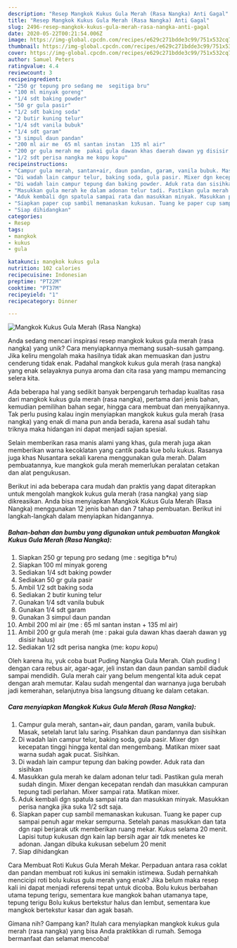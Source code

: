 ```yaml
---
description: "Resep Mangkok Kukus Gula Merah (Rasa Nangka) Anti Gagal"
title: "Resep Mangkok Kukus Gula Merah (Rasa Nangka) Anti Gagal"
slug: 2496-resep-mangkok-kukus-gula-merah-rasa-nangka-anti-gagal
date: 2020-05-22T00:21:54.006Z
image: https://img-global.cpcdn.com/recipes/e629c271bdde3c99/751x532cq70/mangkok-kukus-gula-merah-rasa-nangka-foto-resep-utama.jpg
thumbnail: https://img-global.cpcdn.com/recipes/e629c271bdde3c99/751x532cq70/mangkok-kukus-gula-merah-rasa-nangka-foto-resep-utama.jpg
cover: https://img-global.cpcdn.com/recipes/e629c271bdde3c99/751x532cq70/mangkok-kukus-gula-merah-rasa-nangka-foto-resep-utama.jpg
author: Samuel Peters
ratingvalue: 4.4
reviewcount: 3
recipeingredient:
- "250 gr tepung pro sedang me  segitiga bru"
- "100 ml minyak goreng"
- "1/4 sdt baking powder"
- "50 gr gula pasir"
- "1/2 sdt baking soda"
- "2 butir kuning telur"
- "1/4 sdt vanila bubuk"
- "1/4 sdt garam"
- "3 simpul daun pandan"
- "200 ml air me  65 ml santan instan  135 ml air"
- "200 gr gula merah me  pakai gula dawan khas daerah dawan yg disisir halus"
- "1/2 sdt perisa nangka me kopu kopu"
recipeinstructions:
- "Campur gula merah, santan+air, daun pandan, garam, vanila bubuk. Masak, setelah larut lalu saring. Pisahkan daun pandannya dan sisihkan"
- "Di wadah lain campur telur, baking soda, gula pasir. Mixer dgn kecepatan tinggi hingga kental dan mengembang. Matikan mixer saat warna sudah agak pucat. Sisihkan."
- "Di wadah lain campur tepung dan baking powder. Aduk rata dan sisihkan"
- "Masukkan gula merah ke dalam adonan telur tadi. Pastikan gula merah sudah dingin. Mixer dengan kecepatan rendah dan masukkan campuran tepung tadi perlahan. Mixer sampai rata. Matikan mixer."
- "Aduk kembali dgn spatula sampai rata dan masukkan minyak. Masukkan perisa nangka jika suka 1/2 sdt saja."
- "Siapkan paper cup sambil memanaskan kukusan. Tuang ke paper cup sampai penuh agar mekar sempurna. Setelah panas masukkan dan tata dgn rapi berjarak utk memberikan ruang mekar. Kukus selama 20 menit. Lapisi tutup kukusan dgn kain lap bersih agar air tdk menetes ke adonan. Jangan dibuka kukusan sebelum 20 menit"
- "Siap dihidangkan"
categories:
- Resep
tags:
- mangkok
- kukus
- gula

katakunci: mangkok kukus gula 
nutrition: 102 calories
recipecuisine: Indonesian
preptime: "PT22M"
cooktime: "PT37M"
recipeyield: "1"
recipecategory: Dinner

---
```



![Mangkok Kukus Gula Merah (Rasa Nangka)](https://img-global.cpcdn.com/recipes/e629c271bdde3c99/751x532cq70/mangkok-kukus-gula-merah-rasa-nangka-foto-resep-utama.jpg)

Anda sedang mencari inspirasi resep mangkok kukus gula merah (rasa nangka) yang unik? Cara menyiapkannya memang susah-susah gampang. Jika keliru mengolah maka hasilnya tidak akan memuaskan dan justru cenderung tidak enak. Padahal mangkok kukus gula merah (rasa nangka) yang enak selayaknya punya aroma dan cita rasa yang mampu memancing selera kita.

Ada beberapa hal yang sedikit banyak berpengaruh terhadap kualitas rasa dari mangkok kukus gula merah (rasa nangka), pertama dari jenis bahan, kemudian pemilihan bahan segar, hingga cara membuat dan menyajikannya. Tak perlu pusing kalau ingin menyiapkan mangkok kukus gula merah (rasa nangka) yang enak di mana pun anda berada, karena asal sudah tahu triknya maka hidangan ini dapat menjadi sajian spesial.

Selain memberikan rasa manis alami yang khas, gula merah juga akan memberikan warna kecoklatan yang cantik pada kue bolu kukus. Rasanya juga khas Nusantara sekali karena menggunakan gula merah. Dalam pembuatannya, kue mangkok gula merah memerlukan peralatan cetakan dan alat pengukusan.


Berikut ini ada beberapa cara mudah dan praktis yang dapat diterapkan untuk mengolah mangkok kukus gula merah (rasa nangka) yang siap dikreasikan. Anda bisa menyiapkan Mangkok Kukus Gula Merah (Rasa Nangka) menggunakan 12 jenis bahan dan 7 tahap pembuatan. Berikut ini langkah-langkah dalam menyiapkan hidangannya.

<!--inarticleads1-->

##### Bahan-bahan dan bumbu yang digunakan untuk pembuatan Mangkok Kukus Gula Merah (Rasa Nangka):

1. Siapkan 250 gr tepung pro sedang (me : segitiga b*ru)
1. Siapkan 100 ml minyak goreng
1. Sediakan 1/4 sdt baking powder
1. Sediakan 50 gr gula pasir
1. Ambil 1/2 sdt baking soda
1. Sediakan 2 butir kuning telur
1. Gunakan 1/4 sdt vanila bubuk
1. Gunakan 1/4 sdt garam
1. Gunakan 3 simpul daun pandan
1. Ambil 200 ml air (me : 65 ml santan instan + 135 ml air)
1. Ambil 200 gr gula merah (me : pakai gula dawan khas daerah dawan yg disisir halus)
1. Sediakan 1/2 sdt perisa nangka (me: ko*pu ko*pu)


Oleh karena itu, yuk coba buat Puding Nangka Gula Merah. Olah puding I dengan cara rebus air, agar-agar, jeli instan dan daun pandan sambil diaduk sampai mendidih. Gula merah cair yang belum mengental kita aduk cepat dengan arah memutar. Kalau sudah mengental dan warnanya juga berubah jadi kemerahan, selanjutnya bisa langsung dituang ke dalam cetakan. 

<!--inarticleads2-->

##### Cara menyiapkan Mangkok Kukus Gula Merah (Rasa Nangka):

1. Campur gula merah, santan+air, daun pandan, garam, vanila bubuk. Masak, setelah larut lalu saring. Pisahkan daun pandannya dan sisihkan
1. Di wadah lain campur telur, baking soda, gula pasir. Mixer dgn kecepatan tinggi hingga kental dan mengembang. Matikan mixer saat warna sudah agak pucat. Sisihkan.
1. Di wadah lain campur tepung dan baking powder. Aduk rata dan sisihkan
1. Masukkan gula merah ke dalam adonan telur tadi. Pastikan gula merah sudah dingin. Mixer dengan kecepatan rendah dan masukkan campuran tepung tadi perlahan. Mixer sampai rata. Matikan mixer.
1. Aduk kembali dgn spatula sampai rata dan masukkan minyak. Masukkan perisa nangka jika suka 1/2 sdt saja.
1. Siapkan paper cup sambil memanaskan kukusan. Tuang ke paper cup sampai penuh agar mekar sempurna. Setelah panas masukkan dan tata dgn rapi berjarak utk memberikan ruang mekar. Kukus selama 20 menit. Lapisi tutup kukusan dgn kain lap bersih agar air tdk menetes ke adonan. Jangan dibuka kukusan sebelum 20 menit
1. Siap dihidangkan


Cara Membuat Roti Kukus Gula Merah Mekar. Perpaduan antara rasa coklat dan pandan membuat roti kukus ini semakin istimewa. Sudah pernahkah mencicipi roti bolu kukus gula merah yang enak? Jika belum maka resep kali ini dapat menjadi referensi tepat untuk dicoba. Bolu kukus berbahan utama tepung terigu, sementara kue mangkok bahan utamanya tape, tepung terigu Bolu kukus bertekstur halus dan lembut, sementara kue mangkok bertekstur kasar dan agak basah. 

Gimana nih? Gampang kan? Itulah cara menyiapkan mangkok kukus gula merah (rasa nangka) yang bisa Anda praktikkan di rumah. Semoga bermanfaat dan selamat mencoba!
